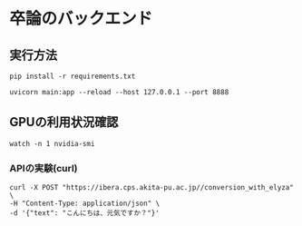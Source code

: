 # 卒論のバックエンド

## 実行方法
```
pip install -r requirements.txt
```
```
uvicorn main:app --reload --host 127.0.0.1 --port 8888
```

## GPUの利用状況確認
```
watch -n 1 nvidia-smi
```

### APIの実験(curl)
```
curl -X POST "https://ibera.cps.akita-pu.ac.jp//conversion_with_elyza" \
-H "Content-Type: application/json" \
-d '{"text": "こんにちは、元気ですか？"}'
```
